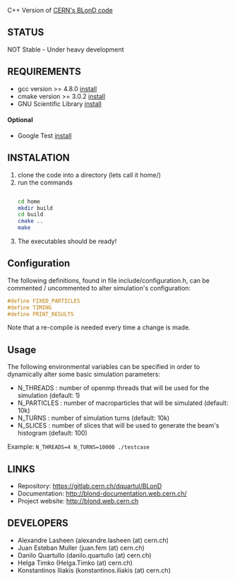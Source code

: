 C++ Version of [CERN's BLonD code][1]

## STATUS

NOT Stable - Under heavy development

## REQUIREMENTS

* gcc version >= 4.8.0 [install](https://gcc.gnu.org/wiki/InstallingGCC)
* cmake version >= 3.0.2 [install](https://cmake.org/install/)
* GNU Scientific Library [install](http://www.gnu.org/software/gsl/)

#### Optional

* Google Test [install](https://github.com/google/googletest)

## INSTALATION

1. clone the code into a directory (lets call it home/)
2. run the commands 
    ```bash

    cd home  
    mkdir build 
    cd build   
    cmake ..  
    make
    ```
3. The executables should be ready!

## Configuration

The following definitions, found in file include/configuration.h, can be commented / uncommented to alter simulation's configuration:

```c
#define FIXED_PARTICLES
#define TIMING
#define PRINT_RESULTS
```

Note that a re-compile is needed every time a change is made. 

## Usage

The following environmental variables can be specified in order to dynamically alter some basic simulation parameters:

* N_THREADS : number of openmp threads that will be used for the simulation (default: 1)
* N_PARTICLES : number of macroparticles that will be simulated (default: 10k)
* N_TURNS : number of simulation turns (default: 10k)
* N_SLICES : number of slices that will be used to generate the beam's histogram (default: 100)

Example: `N_THREADS=4 N_TURNS=10000 ./testcase`

## LINKS

* Repository: https://gitlab.cern.ch/dquartul/BLonD
* Documentation: http://blond-documentation.web.cern.ch/
* Project website: http://blond.web.cern.ch

## DEVELOPERS

- Alexandre Lasheen (alexandre.lasheen (at) cern.ch)
- Juan Esteban Muller (juan.fem (at) cern.ch)
- Danilo Quartullo (danilo.quartullo (at) cern.ch)
- Helga Timko (Helga.Timko (at) cern.ch)
- Konstantinos Iliakis (konstantinos.iliakis (at) cern.ch)


[1]: http://blond.web.cern.ch
